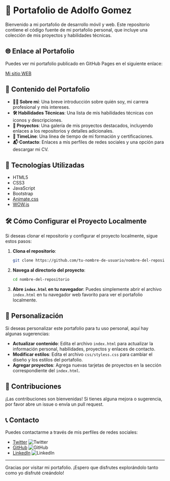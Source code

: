 # 📱 Portafolio de Adolfo Gomez

Bienvenido a mi portafolio de desarrollo móvil y web. Este repositorio contiene el código fuente de mi portafolio personal, que incluye una colección de mis proyectos y habilidades técnicas.

## 🌐 Enlace al Portafolio

Puedes ver mi portafolio publicado en GitHub Pages en el siguiente enlace:

[Mi sitio WEB ](https://gliadev.github.io/miPorfolio/)

## 📑 Contenido del Portafolio

- **👨‍💻 Sobre mí**: Una breve introducción sobre quién soy, mi carrera profesional y mis intereses.
- **🛠️ Habilidades Técnicas**: Una lista de mis habilidades técnicas con iconos y descripciones.
- **📂 Proyectos**: Una galería de mis proyectos destacados, incluyendo enlaces a los repositorios y detalles adicionales.
- **📅 TimeLine**: Una línea de tiempo de mi formación y certificaciones.
- **📬 Contacto**: Enlaces a mis perfiles de redes sociales y una opción para descargar mi CV.

## 🧰 Tecnologías Utilizadas

- HTML5
- CSS3
- JavaScript
- Bootstrap
- [Animate.css](https://animate.style/)
- [WOW.js](https://wowjs.uk/)

## 🛠️ Cómo Configurar el Proyecto Localmente

Si deseas clonar el repositorio y configurar el proyecto localmente, sigue estos pasos:

1. **Clona el repositorio**:
    ```bash
    git clone https://github.com/tu-nombre-de-usuario/nombre-del-repositorio.git
    ```

2. **Navega al directorio del proyecto**:
    ```bash
    cd nombre-del-repositorio
    ```

3. **Abre `index.html` en tu navegador**:
    Puedes simplemente abrir el archivo `index.html` en tu navegador web favorito para ver el portafolio localmente.

## 🎨 Personalización

Si deseas personalizar este portafolio para tu uso personal, aquí hay algunas sugerencias:

- **Actualizar contenido**: Edita el archivo `index.html` para actualizar la información personal, habilidades, proyectos y enlaces de contacto.
- **Modificar estilos**: Edita el archivo `css/styless.css` para cambiar el diseño y los estilos del portafolio.
- **Agregar proyectos**: Agrega nuevas tarjetas de proyectos en la sección correspondiente del `index.html`.

## 🤝 Contribuciones

¡Las contribuciones son bienvenidas! Si tienes alguna mejora o sugerencia, por favor abre un issue o envía un pull request.

## 📞 Contacto

Puedes contactarme a través de mis perfiles de redes sociales:

- [Twitter](https://x.com/gliatem) ![Twitter](https://img.icons8.com/color/16/000000/twitter--v1.png)
- [GitHub](https://github.com/gliadev) ![GitHub](https://img.icons8.com/material-outlined/24/000000/github.png)
- [LinkedIn](https://www.linkedin.com/in/adolfo--gomez/) ![LinkedIn](https://img.icons8.com/color/16/000000/linkedin.png)

---

Gracias por visitar mi portafolio. ¡Espero que disfrutes explorándolo tanto como yo disfruté creándolo!
